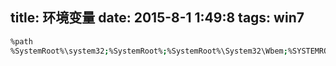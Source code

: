 title: 环境变量 
date: 2015-8-1 1:49:8
tags: win7
---
```bash
%path
%SystemRoot%\system32;%SystemRoot%;%SystemRoot%\System32\Wbem;%SYSTEMROOT%\System32\WindowsPowerShell\v1.0\
```
<!--more-->
